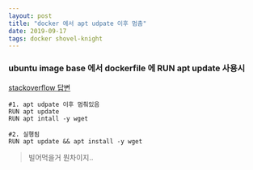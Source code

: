 ```yaml
---
layout: post
title: "docker 에서 apt udpate 이후 멈춤"
date: 2019-09-17
tags: docker shovel-knight
---
```


### ubuntu image base 에서 dockerfile 에 RUN apt update 사용시

[stackoverflow 답변](https://stackoverflow.com/questions/27273412/cannot-install-packages-inside-docker-ubuntu-image)

``` shell
#1. apt udpate 이후 멈춰있음
RUN apt update
RUN apt intall -y wget

#2. 실행됨
RUN apt update && apt install -y wget
```

> 빌어먹을거 뭔차이지..
